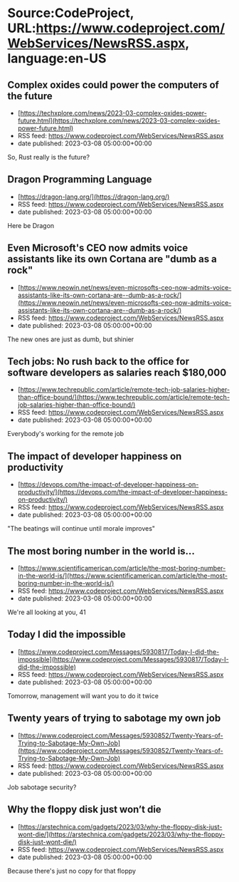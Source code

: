 # Source:CodeProject, URL:https://www.codeproject.com/WebServices/NewsRSS.aspx, language:en-US

## Complex oxides could power the computers of the future
 - [https://techxplore.com/news/2023-03-complex-oxides-power-future.html](https://techxplore.com/news/2023-03-complex-oxides-power-future.html)
 - RSS feed: https://www.codeproject.com/WebServices/NewsRSS.aspx
 - date published: 2023-03-08 05:00:00+00:00

So, Rust really is the future?

## Dragon Programming Language
 - [https://dragon-lang.org/](https://dragon-lang.org/)
 - RSS feed: https://www.codeproject.com/WebServices/NewsRSS.aspx
 - date published: 2023-03-08 05:00:00+00:00

Here be Dragon

## Even Microsoft's CEO now admits voice assistants like its own Cortana are "dumb as a rock"
 - [https://www.neowin.net/news/even-microsofts-ceo-now-admits-voice-assistants-like-its-own-cortana-are--dumb-as-a-rock/](https://www.neowin.net/news/even-microsofts-ceo-now-admits-voice-assistants-like-its-own-cortana-are--dumb-as-a-rock/)
 - RSS feed: https://www.codeproject.com/WebServices/NewsRSS.aspx
 - date published: 2023-03-08 05:00:00+00:00

The new ones are just as dumb, but shinier

## Tech jobs: No rush back to the office for software developers as salaries reach $180,000
 - [https://www.techrepublic.com/article/remote-tech-job-salaries-higher-than-office-bound/](https://www.techrepublic.com/article/remote-tech-job-salaries-higher-than-office-bound/)
 - RSS feed: https://www.codeproject.com/WebServices/NewsRSS.aspx
 - date published: 2023-03-08 05:00:00+00:00

Everybody's working for the remote job

## The impact of developer happiness on productivity
 - [https://devops.com/the-impact-of-developer-happiness-on-productivity/](https://devops.com/the-impact-of-developer-happiness-on-productivity/)
 - RSS feed: https://www.codeproject.com/WebServices/NewsRSS.aspx
 - date published: 2023-03-08 05:00:00+00:00

"The beatings will continue until morale improves"

## The most boring number in the world is...
 - [https://www.scientificamerican.com/article/the-most-boring-number-in-the-world-is/](https://www.scientificamerican.com/article/the-most-boring-number-in-the-world-is/)
 - RSS feed: https://www.codeproject.com/WebServices/NewsRSS.aspx
 - date published: 2023-03-08 05:00:00+00:00

We're all looking at you, 41

## Today I did the impossible
 - [https://www.codeproject.com/Messages/5930817/Today-I-did-the-impossible](https://www.codeproject.com/Messages/5930817/Today-I-did-the-impossible)
 - RSS feed: https://www.codeproject.com/WebServices/NewsRSS.aspx
 - date published: 2023-03-08 05:00:00+00:00

Tomorrow, management will want you to do it twice

## Twenty years of trying to sabotage my own job
 - [https://www.codeproject.com/Messages/5930852/Twenty-Years-of-Trying-to-Sabotage-My-Own-Job](https://www.codeproject.com/Messages/5930852/Twenty-Years-of-Trying-to-Sabotage-My-Own-Job)
 - RSS feed: https://www.codeproject.com/WebServices/NewsRSS.aspx
 - date published: 2023-03-08 05:00:00+00:00

Job sabotage security?

## Why the floppy disk just won’t die
 - [https://arstechnica.com/gadgets/2023/03/why-the-floppy-disk-just-wont-die/](https://arstechnica.com/gadgets/2023/03/why-the-floppy-disk-just-wont-die/)
 - RSS feed: https://www.codeproject.com/WebServices/NewsRSS.aspx
 - date published: 2023-03-08 05:00:00+00:00

Because there's just no copy for that floppy

